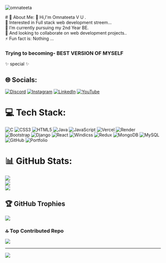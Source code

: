 <!--- 👋 Hi,I'm Omnateeta V U .   
- 👀 Interested in Full stack web development streem...  
- 🌱 I’m currently  pursuing my 2nd Year BE.    
- 💞️ And looking to collaborate on web development projects...
- 📫 How to reach me : omnateeta3@gmail.com
-   Check out My linkden profile:www.linkedin.com/in/omnateeta-v-unnimath-0b815b338
-  This is my Youtube channel: https://www.youtube.com/@Mr.omnateeta....
- ⚡ Fun fact is: Nothing ...
 <h3>Trying to becoming- BEST VERSION OF MYSELF</h3>
✨ special  ✨ --->
<!---
omnateeta/omnateeta is a ✨ special ✨ repository because its `README.md` (this file) appears on your GitHub profile.
You can click the Preview link to take a look at your changes.
--->  
<p align="left"> <img src="https://komarev.com/ghpvc/?username=omnateeta&label=Profile%20views&color=0e75b6&style=flat" alt="omnateeta" /> </p>
# 💫 About Me:
👋 Hi,I'm Omnateeta V U .<br>👀 Interested in Full stack web development streem...<br>🌱 I’m currently pursuing my 2nd Year BE.<br>💞️ And looking to collaborate on web development projects..<br>⚡ Fun fact is: Nothing ... <h3>Trying to becoming- BEST VERSION OF MYSELF</h3>
✨ special  ✨


## 🌐 Socials:
[![Discord](https://img.shields.io/badge/Discord-%237289DA.svg?logo=discord&logoColor=white)](https://discord.gg/omnateeta_88289) [![Instagram](https://img.shields.io/badge/Instagram-%23E4405F.svg?logo=Instagram&logoColor=white)](https://instagram.com/mr_omnateeta) [![LinkedIn](https://img.shields.io/badge/LinkedIn-%230077B5.svg?logo=linkedin&logoColor=white)](https://linkedin.com/in/www.linkedin.com/in/omnateeta-v-unnimath-0b815b338) [![YouTube](https://img.shields.io/badge/YouTube-%23FF0000.svg?logo=YouTube&logoColor=white)](https://youtube.com/@www.youtube.com/@Mr.omnateeta) 

# 💻 Tech Stack:
![C](https://img.shields.io/badge/c-%2300599C.svg?style=for-the-badge&logo=c&logoColor=white) ![CSS3](https://img.shields.io/badge/css3-%231572B6.svg?style=for-the-badge&logo=css3&logoColor=white) ![HTML5](https://img.shields.io/badge/html5-%23E34F26.svg?style=for-the-badge&logo=html5&logoColor=white) ![Java](https://img.shields.io/badge/java-%23ED8B00.svg?style=for-the-badge&logo=openjdk&logoColor=white) ![JavaScript](https://img.shields.io/badge/javascript-%23323330.svg?style=for-the-badge&logo=javascript&logoColor=%23F7DF1E) ![Vercel](https://img.shields.io/badge/vercel-%23000000.svg?style=for-the-badge&logo=vercel&logoColor=white) ![Render](https://img.shields.io/badge/Render-%46E3B7.svg?style=for-the-badge&logo=render&logoColor=white) ![Bootstrap](https://img.shields.io/badge/bootstrap-%238511FA.svg?style=for-the-badge&logo=bootstrap&logoColor=white) ![Django](https://img.shields.io/badge/django-%23092E20.svg?style=for-the-badge&logo=django&logoColor=white) ![React](https://img.shields.io/badge/react-%2320232a.svg?style=for-the-badge&logo=react&logoColor=%2361DAFB) ![Windicss](https://img.shields.io/badge/windicss-48B0F1.svg?style=for-the-badge&logo=windi-css&logoColor=white) ![Redux](https://img.shields.io/badge/redux-%23593d88.svg?style=for-the-badge&logo=redux&logoColor=white) ![MongoDB](https://img.shields.io/badge/MongoDB-%234ea94b.svg?style=for-the-badge&logo=mongodb&logoColor=white) ![MySQL](https://img.shields.io/badge/mysql-4479A1.svg?style=for-the-badge&logo=mysql&logoColor=white) ![GitHub](https://img.shields.io/badge/github-%23121011.svg?style=for-the-badge&logo=github&logoColor=white) ![Portfolio](https://img.shields.io/badge/Portfolio-%23000000.svg?style=for-the-badge&logo=firefox&logoColor=#FF7139)
# 📊 GitHub Stats:
![](https://github-readme-stats.vercel.app/api?username=omnateeta&theme=dark&hide_border=false&include_all_commits=true&count_private=false)<br/>
![](https://nirzak-streak-stats.vercel.app/?user=omnateeta&theme=dark&hide_border=false)<br/>
![](https://github-readme-stats.vercel.app/api/top-langs/?username=omnateeta&theme=dark&hide_border=false&include_all_commits=true&count_private=false&layout=compact)

## 🏆 GitHub Trophies
![](https://github-profile-trophy.vercel.app/?username=omnateeta&theme=radical&no-frame=false&no-bg=false&margin-w=4)

### 🔝 Top Contributed Repo
![](https://github-contributor-stats.vercel.app/api?username=omnateeta&limit=5&theme=dark&combine_all_yearly_contributions=true)

---
[![](https://visitcount.itsvg.in/api?id=omnateeta&icon=0&color=0)](https://visitcount.itsvg.in)

<!-- Proudly created with GPRM ( https://gprm.itsvg.in ) -->

